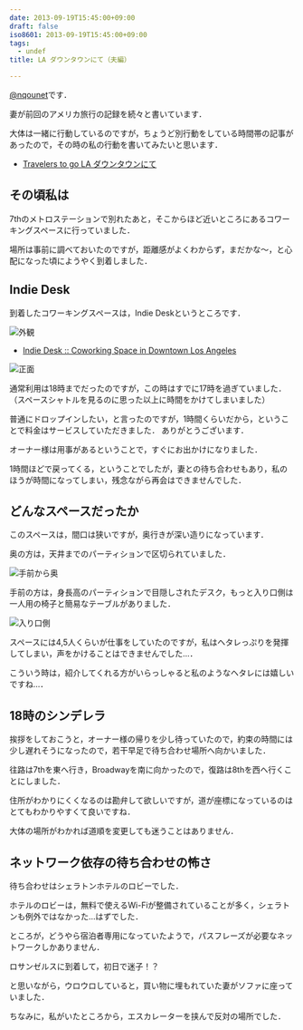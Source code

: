 ```yaml
---
date: 2013-09-19T15:45:00+09:00
draft: false
iso8601: 2013-09-19T15:45:00+09:00
tags:
  - undef
title: LA ダウンタウンにて（夫編）

---
```


<p><a href="https://twitter.com/nqounet">@nqounet</a>です．</p>

<p>妻が前回のアメリカ旅行の記録を続々と書いています．</p>

<p>大体は一緒に行動しているのですが，ちょうど別行動をしている時間帯の記事があったので，その時の私の行動を書いてみたいと思います．</p>

<ul><li><a href="http://ustravelers.us/?p=204">Travelers to go LA ダウンタウンにて</a></li></ul>

<h2>その頃私は</h2>

<p>7thのメトロステーションで別れたあと，そこからほど近いところにあるコワーキングスペースに行っていました．</p>

<p>場所は事前に調べておいたのですが，距離感がよくわからず，まだかな〜，と心配になった頃にようやく到着しました．</p>

<h2>Indie Desk</h2>

<p>到着したコワーキングスペースは，Indie Deskというところです．</p>

<p><img src="https://copy.com/oXGVgEEg8X2wmWMr" alt="外観"></p>

<ul><li><a href="http://indiedesk.com/">Indie Desk :: Coworking Space in Downtown Los Angeles</a></li></ul>

<p><img src="https://copy.com/jTR7Ey6wgexa1o8h" alt="正面"></p>

<p>通常利用は18時までだったのですが，この時はすでに17時を過ぎていました． （スペースシャトルを見るのに思った以上に時間をかけてしまいました）</p>

<p>普通にドロップインしたい，と言ったのですが，1時間くらいだから，ということで料金はサービスしていただきました． ありがとうございます．</p>

<p>オーナー様は用事があるということで，すぐにお出かけになりました．</p>

<p>1時間ほどで戻ってくる，ということでしたが，妻との待ち合わせもあり，私のほうが時間になってしまい，残念ながら再会はできませんでした．</p>

<h2>どんなスペースだったか</h2>

<p>このスペースは，間口は狭いですが，奥行きが深い造りになっています．</p>

<p>奥の方は，天井までのパーティションで区切られていました．</p>

<p><img src="https://copy.com/JYqKCfEOm2rDX0s8" alt="手前から奥"></p>

<p>手前の方は，身長高のパーティションで目隠しされたデスク，もっと入り口側は一人用の椅子と簡易なテーブルがありました．</p>

<p><img src="https://copy.com/dF2jbyp9mjwz69Rg" alt="入り口側"></p>

<p>スペースには4,5人くらいが仕事をしていたのですが，私はヘタレっぷりを発揮してしまい，声をかけることはできませんでした…．</p>

<p>こういう時は，紹介してくれる方がいらっしゃると私のようなヘタレには嬉しいですね…．</p>

<h2>18時のシンデレラ</h2>

<p>挨拶をしておこうと，オーナー様の帰りを少し待っていたので，約束の時間には少し遅れそうになったので，若干早足で待ち合わせ場所へ向かいました．</p>

<p>往路は7thを東へ行き，Broadwayを南に向かったので，復路は8thを西へ行くことにしました．</p>

<p>住所がわかりにくくなるのは勘弁して欲しいですが，道が座標になっているのはとてもわかりやすくて良いですね．</p>

<p>大体の場所がわかれば道順を変更しても迷うことはありません．</p>

<h2>ネットワーク依存の待ち合わせの怖さ</h2>

<p>待ち合わせはシェラトンホテルのロビーでした．</p>

<p>ホテルのロビーは，無料で使えるWi-Fiが整備されていることが多く，シェラトンも例外ではなかった…はずでした．</p>

<p>ところが，どうやら宿泊者専用になっていたようで，パスフレーズが必要なネットワークしかありません．</p>

<p>ロサンゼルスに到着して，初日で迷子！？</p>

<p>と思いながら，ウロウロしていると，買い物に埋もれていた妻がソファに座っていました．</p>

<p>ちなみに，私がいたところから，エスカレーターを挟んで反対の場所でした．</p>
    	